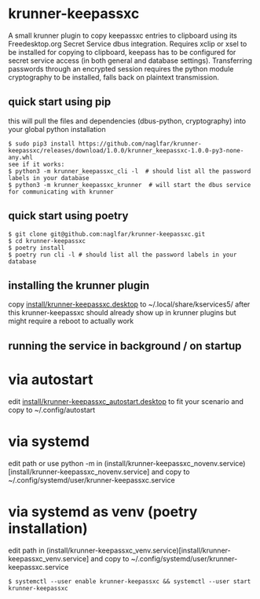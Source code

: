 # krunner-keepassxc

A small krunner plugin to copy keepassxc entries to clipboard using its Freedesktop.org Secret Service dbus integration.
Requires xclip or xsel to be installed for copying to clipboard, keepass has to be configured for secret service access (in both general and database settings).
Transferring passwords through an encrypted session requires the python module cryptography to be installed, falls back on plaintext transmission.

## quick start using pip ##
this will pull the files and dependencies (dbus-python, cryptography) into your global python installation
```
$ sudo pip3 install https://github.com/naglfar/krunner-keepassxc/releases/download/1.0.0/krunner_keepassxc-1.0.0-py3-none-any.whl
see if it works:
$ python3 -m krunner_keepassxc_cli -l  # should list all the password labels in your database
$ python3 -m krunner_keepassxc_krunner  # will start the dbus service for communicating with krunner
```

## quick start using poetry ## 
```
$ git clone git@github.com:naglfar/krunner-keepassxc.git
$ cd krunner-keepassxc
$ poetry install
$ poetry run cli -l # should list all the password labels in your database
```

## installing the krunner plugin  ##
copy [install/krunner-keepassxc.desktop](install/krunner-keepassxc.desktop) to ~/.local/share/kservices5/
after this krunner-keepassxc should already show up in krunner plugins but might require a reboot to actually work

## running the service in background / on startup ##
# via autostart
edit [install/krunner-keepassxc_autostart.desktop](install/krunner-keepassxc_autostart.desktop) to fit your scenario and copy to ~/.config/autostart
# via systemd
edit path or use python -m in (install/krunner-keepassxc_novenv.service)[install/krunner-keepassxc_novenv.service] and copy to ~/.config/systemd/user/krunner-keepassxc.service
# via systemd as venv (poetry installation)
edit path in (install/krunner-keepassxc_venv.service)[install/krunner-keepassxc_venv.service] and copy to ~/.config/systemd/user/krunner-keepassxc.service
```
$ systemctl --user enable krunner-keepassxc && systemctl --user start krunner-keepassxc
```
